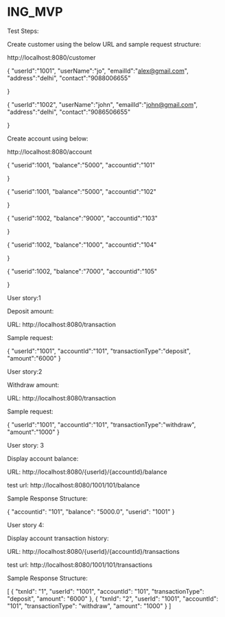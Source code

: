 # ING_MVP

Test Steps:

Create customer using the below URL and sample request structure:

http://localhost:8080/customer

{
	"userId":"1001",
	"userName":"jo",
	"emailId":"alex@gmail.com",
	"address":"delhi",
	"contact":"9088006655"
	
}

{
	"userId":"1002",
	"userName":"john",
	"emailId":"john@gmail.com",
	"address":"delhi",
	"contact":"9086506655"
	
}


Create account using below:

http://localhost:8080/account

{
	"userid":1001,
	"balance":"5000",
	"accountid":"101"
	
}

{
	"userid":1001,
	"balance":"5000",
	"accountid":"102"
	
}

{
	"userid":1002,
	"balance":"9000",
	"accountid":"103"
	
}

{
	"userid":1002,
	"balance":"1000",
	"accountid":"104"
	
}

{
	"userid":1002,
	"balance":"7000",
	"accountid":"105"
	
}




User story:1

Deposit amount:

URL: http://localhost:8080/transaction

Sample request:

{
"userId":"1001",
"accountId":"101",
"transactionType":"deposit",
"amount":"6000"
}


User story:2

Withdraw amount:

URL: http://localhost:8080/transaction

Sample request:

{
"userId":"1001",
"accountId":"101",
"transactionType":"withdraw",
"amount":"1000"
}


User story: 3

Display account balance:

URL: http://localhost:8080/{userId}/{accountId}/balance

test url: http://localhost:8080/1001/101/balance

Sample Response Structure:

{
    "accountid": "101",
    "balance": "5000.0",
    "userid": "1001"
}


User story 4:

Display account transaction history:

URL: http://localhost:8080/{userId}/{accountId}/transactions

test url: http://localhost:8080/1001/101/transactions

Sample Response Structure:

[
    {
        "txnId": "1",
        "userId": "1001",
        "accountId": "101",
        "transactionType": "deposit",
        "amount": "6000"
    },
    {
        "txnId": "2",
        "userId": "1001",
        "accountId": "101",
        "transactionType": "withdraw",
        "amount": "1000"
    }
]